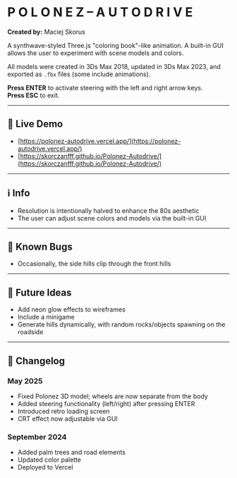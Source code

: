 # P O L O N E Z – A U T O D R I V E

**Created by:** Maciej Skorus

A synthwave-styled Three.js "coloring book"-like animation. A built-in GUI allows the user to experiment with scene models and colors.

All models were created in 3Ds Max 2018, updated in 3Ds Max 2023, and exported as `.fbx` files (some include animations).

**Press ENTER** to activate steering with the left and right arrow keys.  
**Press ESC** to exit.

---

## 🔗 Live Demo

- [https://polonez-autodrive.vercel.app/](https://polonez-autodrive.vercel.app/)  
- [https://skorczanfff.github.io/Polonez-Autodrive/](https://skorczanfff.github.io/Polonez-Autodrive/)

---

## ℹ️ Info

- Resolution is intentionally halved to enhance the 80s aesthetic
- The user can adjust scene colors and models via the built-in GUI

---

## 🐞 Known Bugs

- Occasionally, the side hills clip through the front hills

---

## 🌟 Future Ideas

- Add neon glow effects to wireframes
- Include a minigame
- Generate hills dynamically, with random rocks/objects spawning on the roadside

---

## 📝 Changelog

### May 2025
- Fixed Polonez 3D model; wheels are now separate from the body
- Added steering functionality (left/right) after pressing ENTER
- Introduced retro loading screen
- CRT effect now adjustable via GUI

### September 2024
- Added palm trees and road elements
- Updated color palette
- Deployed to Vercel
